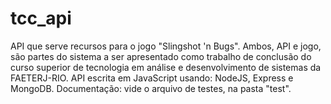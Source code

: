 # tcc_api

API que serve recursos para o jogo "Slingshot 'n Bugs".
Ambos, API e jogo, são partes do sistema a ser apresentado como trabalho de conclusão do curso superior de tecnologia em análise e desenvolvimento de sistemas da FAETERJ-RIO.
API escrita em JavaScript usando: NodeJS, Express e MongoDB.
Documentação: vide o arquivo de testes, na pasta "test".
